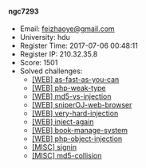 #### ngc7293  

* Email: feizhaoye@gmail.com  
* University: hdu  
* Register Time: 2017-07-06 00:48:11  
* Register IP: 210.32.35.8  
* Score: 1501  
* Solved challenges: 
  * [[WEB] as-fast-as-you-can](https://github.com/SniperOJ/Challenges/blob/master/WEB/as-fast-as-you-can.json)  
  * [[WEB] php-weak-type](https://github.com/SniperOJ/Challenges/blob/master/WEB/php-weak-type.json)  
  * [[WEB] md5-vs-injection](https://github.com/SniperOJ/Challenges/blob/master/WEB/md5-vs-injection.json)  
  * [[WEB] sniperOJ-web-browser](https://github.com/SniperOJ/Challenges/blob/master/WEB/sniperOJ-web-browser.json)  
  * [[WEB] very-hard-injection](https://github.com/SniperOJ/Challenges/blob/master/WEB/very-hard-injection.json)  
  * [[WEB] inject-again](https://github.com/SniperOJ/Challenges/blob/master/WEB/inject-again.json)  
  * [[WEB] book-manage-system](https://github.com/SniperOJ/Challenges/blob/master/WEB/book-manage-system.json)  
  * [[WEB] php-object-injection](https://github.com/SniperOJ/Challenges/blob/master/WEB/php-object-injection.json)  
  * [[MISC] signin](https://github.com/SniperOJ/Challenges/blob/master/MISC/signin.json)  
  * [[MISC] md5-collision](https://github.com/SniperOJ/Challenges/blob/master/MISC/md5-collision.json)  
